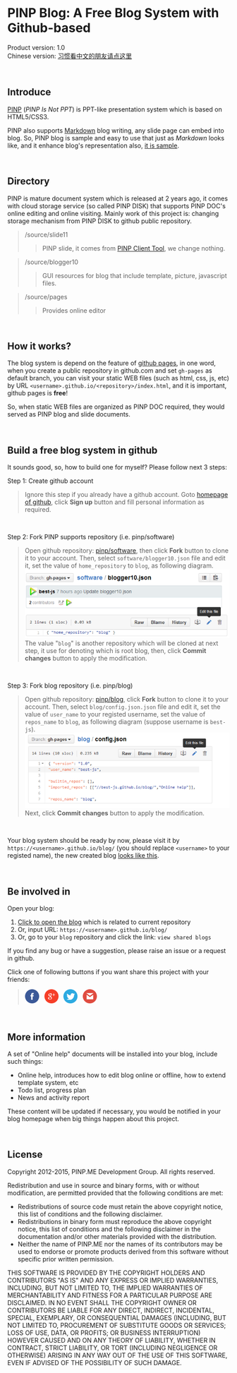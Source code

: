 ﻿PINP Blog: A Free Blog System with Github-based
===============================================
Product version: 1.0   
Chinese version: [习惯看中文的朋友请点这里](README_zh.md)

&nbsp;

## Introduce

<a target="_blank" href="http://www.pinp.me/www/www/">PINP</a> (*PINP Is Not PPT*) is PPT-like presentation system which is based on HTML5/CSS3.

PINP also supports [Markdown](http://daringfireball.net/projects/markdown/) blog writing, any slide page can embed into blog. So, PINP blog is sample and easy to use that just as *Markdown* looks like, and it enhance blog's representation also, <a target="_blank" href="//best-js.github.io/blog/$$English/1.online_blog.blog/">it is sample</a>.

&nbsp;

## Directory

PINP is mature document system which is released at 2 years ago, it comes with cloud storage service (so called PINP DISK) that supports PINP DOC's online editing and online visiting. Mainly work of this project is: changing storage mechanism from PINP DISK to github public repository.

 >  /source/slide11
 > >  PINP slide, it comes from <a target="_blank" href="//www.pinp.me/www/www/?page=pinp_down.html">PINP Client Tool</a>, we change nothing.

 >  /source/blogger10
 > >  GUI resources for blog that include template, picture, javascript files.

 >  /source/pages
 > >  Provides online editor

&nbsp;

## How it works?

The blog system is depend on the feature of [github pages](https://pages.github.com/), in one word, when you create a public repository in github.com and set `gh-pages` as default branch, you can visit your static WEB files (such as html, css, js, etc) by URL `<username>.github.io/<repository>/index.html`, and it is important, github pages is **free**!

So, when static WEB files are organized as PINP DOC required, they would served as PINP blog and slide documents.

&nbsp;

## Build a free blog system in github

It sounds good, so, how to build one for myself? Please follow next 3 steps:

Step 1: Create github account  
 > Ignore this step if you already have a github account. Goto <a target="_blank" href="https://github.com/">homepage of github</a>, click **Sign up** button and fill personal information as required.

&nbsp;

Step 2: Fork PINP supports repository (i.e. pinp/software)   
 > Open github repository: <a target="_blank" href="https://github.com/pinp/software">pinp/software</a>, then click **Fork** button to clone it to your account. Then, select `software/blogger10.json` file and edit it, set the value of `home_repository` to `blog`, as following diagram.   
![config blogger10.json](pages/config_root.png)   
The value "`blog`" is another repository which will be cloned at next step, it use for denoting which is root blog, then, click **Commit changes** button to apply the modification.

&nbsp;

Step 3: Fork blog repository (i.e. pinp/blog)   
 > Open github repository: <a target="_blank" href="https://github.com/pinp/blog">pinp/blog</a>, click **Fork** button to clone it to your account. Then, select `blog/config.json.json` file and edit it, set the value of `user_name` to your registed username, set the value of `repos_name` to `blog`, as following diagram (suppose username is `best-js`).   
![config config.json](pages/config_blog.png)   
Next, click **Commit changes** button to apply the modification.

&nbsp;

Your blog system should be ready by now, please visit it by `https://<username>.github.io/blog/` (you should replace `<username>` to your registed name), the new created blog <a target="target" href="//best-js.github.io/blog/?opendoc=%2F%2Fbest-js%2Fblog%2F%24%24English%2F0.netlog.blog%2F">looks like this</a>.

&nbsp;

## Be involved in

Open your blog:
 1. <a target="_blank" href="https://www.pinp.me/software/pages/blogger/gh_jump.action">Click to open the blog</a> which is related to current repository
 2. Or, input URL: `https://<username>.github.io/blog/`
 3. Or, go to your `blog` repository and click the link: `view shared blogs`

If you find any bug or have a suggestion, please raise an issue or a request in github.

Click one of following buttons if you want share this project with your friends:   
 > <a target="_blank" href="https://www.facebook.com/sharer/sharer.php?u=https%3A%2F%2Fgithub.com%2Fpinp%2Fsoftware%2Fblob%2Fgh-pages%2FREADME.md"><img title="share by facebook" src="pages/fb.png"></a>&nbsp;&nbsp;
   <a target="_blank" href="https://plus.google.com/share?url=https%3A%2F%2Fgithub.com%2Fpinp%2Fsoftware%2Fblob%2Fgh-pages%2FREADME.md"><img title="share by google+" src="pages/gp.png"></a>&nbsp;&nbsp;
   <a target="_blank" href="https://twitter.com/home?status=https%3A%2F%2Fgithub.com%2Fpinp%2Fsoftware%2Fblob%2Fgh-pages%2FREADME.md"><img title="share by twitter" src="pages/tw.png"></a>&nbsp;&nbsp;
   <a target="_blank" href="https://www.pinp.me/admin/login/invite2?url=https%3A%2F%2Fgithub.com%2Fpinp%2Fsoftware%2Fblob%2Fgh-pages%2FREADME.md"><img title="share by e-mail" src="pages/gm.png"></a>

&nbsp;

## More information

A set of "Online help" documents will be installed into your blog, include such things:

 - Online help, introduces how to edit blog online or offline, how to extend template system, etc
 - Todo list, progress plan
 - News and activity report

These content will be updated if necessary, you would be notified in your blog homepage when big things happen about this project.

&nbsp;

## License

Copyright 2012-2015, PINP.ME Development Group. All rights reserved.

Redistribution and use in source and binary forms, with or without
modification, are permitted provided that the following conditions
are met:

  - Redistributions of source code must retain the above copyright
    notice, this list of conditions and the following disclaimer.
  - Redistributions in binary form must reproduce the above
    copyright notice, this list of conditions and the following
    disclaimer in the documentation and/or other materials provided
    with the distribution.
  - Neither the name of PINP.ME nor the names of its contributors 
    may be used to endorse or promote products derived from this 
    software without specific prior written permission.

THIS SOFTWARE IS PROVIDED BY THE COPYRIGHT HOLDERS AND CONTRIBUTORS
"AS IS" AND ANY EXPRESS OR IMPLIED WARRANTIES, INCLUDING, BUT NOT
LIMITED TO, THE IMPLIED WARRANTIES OF MERCHANTABILITY AND FITNESS FOR
A PARTICULAR PURPOSE ARE DISCLAIMED. IN NO EVENT SHALL THE COPYRIGHT
OWNER OR CONTRIBUTORS BE LIABLE FOR ANY DIRECT, INDIRECT, INCIDENTAL,
SPECIAL, EXEMPLARY, OR CONSEQUENTIAL DAMAGES (INCLUDING, BUT NOT
LIMITED TO, PROCUREMENT OF SUBSTITUTE GOODS OR SERVICES; LOSS OF USE,
DATA, OR PROFITS; OR BUSINESS INTERRUPTION) HOWEVER CAUSED AND ON ANY
THEORY OF LIABILITY, WHETHER IN CONTRACT, STRICT LIABILITY, OR TORT
(INCLUDING NEGLIGENCE OR OTHERWISE) ARISING IN ANY WAY OUT OF THE USE
OF THIS SOFTWARE, EVEN IF ADVISED OF THE POSSIBILITY OF SUCH DAMAGE.
